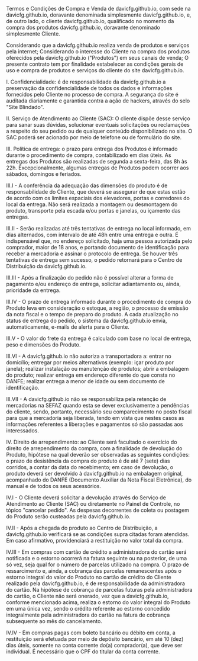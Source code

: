 Termos e Condições de Compra e Venda de davicfg.github.io, com sede na davicfg.github.io, doravante denominada simplesmente davicfg.github.io, e, de outro lado, o cliente davicfg.github.io, qualificado no momento da compra dos produtos davicfg.github.io, doravante denominado simplesmente Cliente.

Considerando que a davicfg.github.io realiza venda de produtos e serviços pela internet; Considerando o interesse do Cliente na compra dos produtos oferecidos pela davicfg.github.io ("Produtos") em seus canais de venda; O presente contrato tem por finalidade estabelecer as condições gerais de uso e compra de produtos e serviços do cliente do site davicfg.github.io.

I. Confidencialidade: é de responsabilidade da davicfg.github.io a preservação da confidencialidade de todos os dados e informações fornecidos pelo Cliente no processo de compra. A segurança do site é auditada diariamente e garantida contra a ação de hackers, através do selo "Site Blindado".

II. Serviço de Atendimento ao Cliente (SAC): O cliente dispõe desse serviço para sanar suas dúvidas, solucionar eventuais solicitações ou reclamações a respeito do seu pedido ou de qualquer conteúdo disponibilizado no site. O SAC poderá ser acionado por meio de telefone ou de formulário do site.

III. Política de entrega: o prazo para entrega dos Produtos é informado durante o procedimento de compra, contabilizado em dias úteis. As entregas dos Produtos são realizadas de segunda a sexta-feira, das 8h às 22h. Excepcionalmente, algumas entregas de Produtos podem ocorrer aos sábados, domingos e feriados.

III.I - A conferência da adequação das dimensões do produto é de responsabilidade do Cliente, que deverá se assegurar de que estas estão de acordo com os limites espaciais dos elevadores, portas e corredores do local da entrega. Não será realizada a montagem ou desmontagem do produto, transporte pela escada e/ou portas e janelas, ou içamento das entregas.

III.II - Serão realizadas até três tentativas de entrega no local informado, em dias alternados, com intervalo de até 48h entre uma entrega e outra. É indispensável que, no endereço solicitado, haja uma pessoa autorizada pelo comprador, maior de 18 anos, e portando documento de identificação para receber a mercadoria e assinar o protocolo de entrega. Se houver três tentativas de entrega sem sucesso, o pedido retornará para o Centro de Distribuição da davicfg.github.io.

III.III - Após a finalização do pedido não é possível alterar a forma de pagamento e/ou endereço de entrega, solicitar adiantamento ou, ainda, prioridade da entrega.

III.IV - O prazo de entrega informado durante o procedimento de compra do Produto leva em consideração o estoque, a região, o processo de emissão da nota fiscal e o tempo de preparo do produto. A cada atualização no status de entrega do pedido, o sistema da davicfg.github.io envia, automaticamente, e-mails de alerta para o Cliente.

III.V - O valor do frete da entrega é calculado com base no local de entrega, peso e dimensões do Produto.

III.VI - A davicfg.github.io não autoriza a transportadora a: entrar no domicílio; entregar por meios alternativos (exemplo: içar produto por janela); realizar instalação ou manutenção de produtos; abrir a embalagem do produto; realizar entrega em endereço diferente do que consta no DANFE; realizar entrega a menor de idade ou sem documento de identificação.

III.VII - A davicfg.github.io não se responsabiliza pela retenção de mercadorias na SEFAZ quando esta se dever exclusivamente a pendências do cliente, sendo, portanto, necessário seu comparecimento no posto fiscal para que a mercadoria seja liberada, tendo em vista que nestes casos as informações referentes a liberações e pagamentos só são passadas aos interessados.

IV. Direito de arrependimento: ao Cliente será facultado o exercício do direito de arrependimento da compra, com a finalidade de devolução do Produto, hipótese na qual deverão ser observadas as seguintes condições: o prazo de desistência da compra do produto é de até 7 (sete) dias corridos, a contar da data do recebimento; em caso de devolução, o produto deverá ser devolvido à davicfg.github.io na embalagem original, acompanhado do DANFE (Documento Auxiliar da Nota Fiscal Eletrônica), do manual e de todos os seus acessórios.

IV.I - O Cliente deverá solicitar a devolução através do Serviço de Atendimento ao Cliente (SAC) ou diretamente no Painel de Controle, no tópico "cancelar pedido". As despesas decorrentes de coleta ou postagem do Produto serão custeadas pela davicfg.github.io.

IV.II - Após a chegada do produto ao Centro de Distribuição, a davicfg.github.io verificará se as condições supra citadas foram atendidas. Em caso afirmativo, providenciará a restituição no valor total da compra.

IV.III - Em compras com cartão de crédito a administradora do cartão será notificada e o estorno ocorrerá na fatura seguinte ou na posterior, de uma só vez, seja qual for o número de parcelas utilizado na compra. O prazo de ressarcimento e, ainda, a cobrança das parcelas remanescentes após o estorno integral do valor do Produto no cartão de crédito do Cliente realizado pela davicfg.github.io, é de responsabilidade da administradora do cartão. Na hipótese de cobrança de parcelas futuras pela administradora do cartão, o Cliente não será onerado, vez que a davicfg.github.io, conforme mencionado acima, realiza o estorno do valor integral do Produto em uma única vez, sendo o crédito referente ao estorno concedido integralmente pela administradora do cartão na fatura de cobrança subsequente ao mês do cancelamento.

IV.IV - Em compras pagas com boleto bancário ou débito em conta, a restituição será efetuada por meio de depósito bancário, em até 10 (dez) dias úteis, somente na conta corrente do(a) comprador(a), que deve ser individual. É necessário que o CPF do titular da conta corrente.
